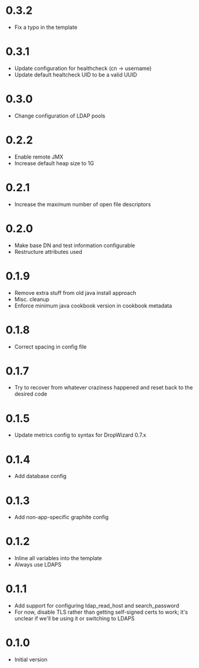# 0.3.2

* Fix a typo in the template

# 0.3.1

* Update configuration for healthcheck (cn -> username)
* Update default healtcheck UID to be a valid UUID

# 0.3.0

* Change configuration of LDAP pools

# 0.2.2

* Enable remote JMX
* Increase default heap size to 1G

# 0.2.1

* Increase the maximum number of open file descriptors

# 0.2.0

* Make base DN and test information configurable
* Restructure attributes used

# 0.1.9

* Remove extra stuff from old java install approach
* Misc. cleanup
* Enforce minimum java cookbook version in cookbook metadata

# 0.1.8

* Correct spacing in config file

# 0.1.7

* Try to recover from whatever craziness happened and reset back to the desired code

# 0.1.5

* Update metrics config to syntax for DropWizard 0.7.x

# 0.1.4

* Add database config

# 0.1.3

* Add non-app-specific graphite config

# 0.1.2

* Inline all variables into the template
* Always use LDAPS

# 0.1.1

* Add support for configuring ldap_read_host and search_password
* For now, disable TLS rather than getting self-signed certs to work; it's unclear if we'll be using it or switching to LDAPS

# 0.1.0

* Initial version
